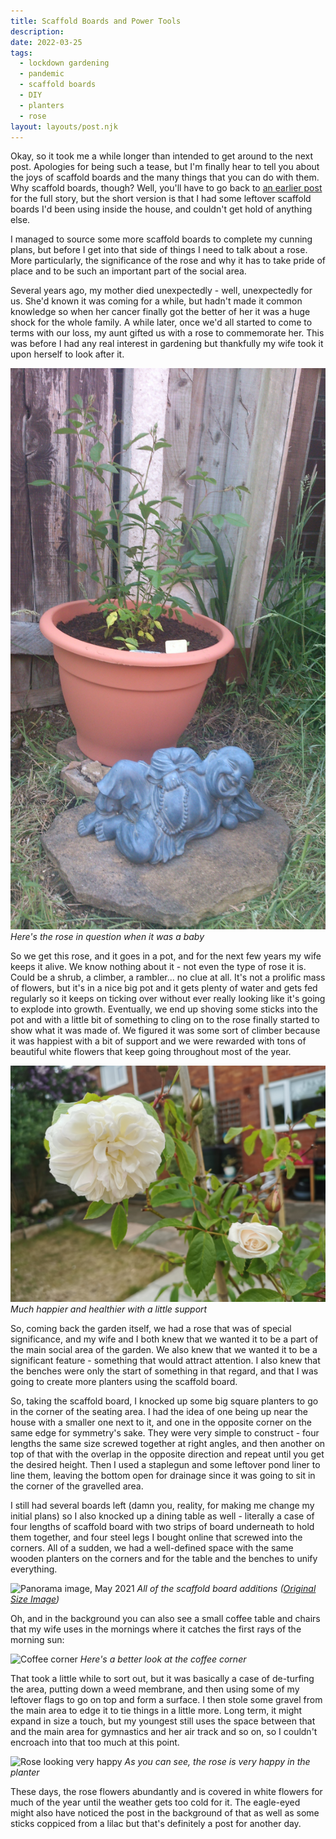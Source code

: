 ```yaml
---
title: Scaffold Boards and Power Tools
description: 
date: 2022-03-25
tags:
  - lockdown gardening
  - pandemic
  - scaffold boards
  - DIY
  - planters
  - rose
layout: layouts/post.njk
---
```


Okay, so it took me a while longer than intended to get around to the next post. Apologies for being such a tease, but I'm finally hear to tell you about the joys of scaffold boards and the many things that you can do with them. Why scaffold boards, though? Well, you'll have to go back to [an earlier post](https://allergictogardening.com/posts/a-global-what-now/) for the full story, but the short version is that I had some leftover scaffold boards I'd been using inside the house, and couldn't get hold of anything else.

I managed to source some more scaffold boards to complete my cunning plans, but before I get into that side of things I need to talk about a rose. More particularly, the significance of the rose and why it has to take pride of place and to be such an important part of the social area.

<!--more-->

Several years ago, my mother died unexpectedly - well, unexpectedly for us. She'd known it was coming for a while, but hadn't made it common knowledge so when her cancer finally got the better of her it was a huge shock for the whole family. A while later, once we'd all started to come to terms with our loss, my aunt gifted us with a rose to commemorate her. This was before I had any real interest in gardening but thankfully my wife took it upon herself to look after it.

![The rose when we first got it](/img/posts/baby-rose.jpg)
*Here's the rose in question when it was a baby*

So we get this rose, and it goes in a pot, and for the next few years my wife keeps it alive. We know nothing about it - not even the type of rose it is. Could be a shrub, a climber, a rambler... no clue at all. It's not a prolific mass of flowers, but it's in a nice big pot and it gets plenty of water and gets fed regularly so it keeps on ticking over without ever really looking like it's going to explode into growth. Eventually, we end up shoving some sticks into the pot and with a little bit of something to cling on to the rose finally started to show what it was made of. We figured it was some sort of climber because it was happiest with a bit of support and we were rewarded with tons of beautiful white flowers that keep going throughout most of the year.

![Pretty flowering rose](/img/posts/flowering-rose.jpg)
*Much happier and healthier with a little support*

So, coming back the garden itself, we had a rose that was of special significance, and my wife and I both knew that we wanted it to be a part of the main social area of the garden. We also knew that we wanted it to be a significant feature - something that would attract attention. I also knew that the benches were only the start of something in that regard, and that I was going to create more planters using the scaffold board.

So, taking the scaffold board, I knocked up some big square planters to go in the corner of the seating area. I had the idea of one being up near the house with a smaller one next to it, and one in the opposite corner on the same edge for symmetry's sake. They were very simple to construct - four lengths the same size screwed together at right angles, and then another on top of that with the overlap in the opposite direction and repeat until you get the desired height. Then I used a staplegun and some leftover pond liner to line them, leaving the bottom open for drainage since it was going to sit in the corner of the gravelled area.

I still had several boards left (damn you, reality, for making me change my initial plans) so I also knocked up a dining table as well - literally a case of four lengths of scaffold board with two strips of board underneath to hold them together, and four steel legs I bought online that screwed into the corners. All of a sudden, we had a well-defined space with the same wooden planters on the corners and for the table and the benches to unify everything.

![Panorama image, May 2021](/img/posts/panorama-may-2021.jpg)
*All of the scaffold board additions ([Original Size Image](/img/posts/panorama-may-2021.jpg))*

Oh, and in the background you can also see a small coffee table and chairs that my wife uses in the mornings where it catches the first rays of the morning sun:

![Coffee corner](/img/posts/coffee-corner.jpg)
*Here's a better look at the coffee corner*

That took a little while to sort out, but it was basically a case of de-turfing the area, putting down a weed membrane, and then using some of my leftover flags to go on top and form a surface. I then stole some gravel from the main area to edge it to tie things in a little more. Long term, it might expand in size a touch, but my youngest still uses the space between that and the main area for gymnastics and her air track and so on, so I couldn't encroach into that too much at this point.

![Rose looking very happy](/img/posts/happy-rose.jpg)
*As you can see, the rose is very happy in the planter*

These days, the rose flowers abundantly and is covered in white flowers for much of the year until the weather gets too cold for it. The eagle-eyed might also have noticed the post in the background of that as well as some sticks coppiced from a lilac but that's definitely a post for another day.